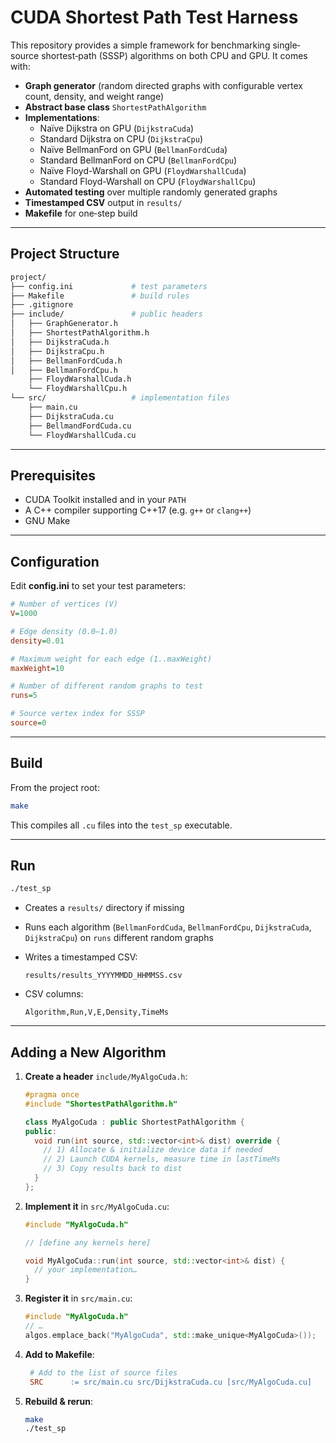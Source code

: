 # CUDA Shortest Path Test Harness

This repository provides a simple framework for benchmarking single‐source shortest‑path (SSSP) algorithms on both CPU and GPU. It comes with:

- **Graph generator** (random directed graphs with configurable vertex count, density, and weight range)  
- **Abstract base class** `ShortestPathAlgorithm`  
- **Implementations**:
  - Naïve Dijkstra on GPU (`DijkstraCuda`)  
  - Standard Dijkstra on CPU (`DijkstraCpu`)  
  - Naïve BellmanFord on GPU (`BellmanFordCuda`)  
  - Standard BellmanFord on CPU (`BellmanFordCpu`)  
  - Naïve Floyd-Warshall on GPU (`FloydWarshallCuda`)  
  - Standard Floyd-Warshall on CPU (`FloydWarshallCpu`)  
- **Automated testing** over multiple randomly generated graphs  
- **Timestamped CSV** output in `results/`  
- **Makefile** for one‑step build

---

## Project Structure

```bash
project/
├── config.ini             # test parameters
├── Makefile               # build rules
├── .gitignore
├── include/               # public headers
│   ├── GraphGenerator.h
│   ├── ShortestPathAlgorithm.h
│   ├── DijkstraCuda.h
│   ├── DijkstraCpu.h
│   ├── BellmanFordCuda.h
│   ├── BellmanFordCpu.h
    ├── FloydWarshallCuda.h
    └── FloydWarshallCpu.h
└── src/                   # implementation files
    ├── main.cu
    ├── DijkstraCuda.cu
    ├── BellmandFordCuda.cu
    └── FloydWarshallCuda.cu
```

---

## Prerequisites

- CUDA Toolkit installed and in your `PATH`  
- A C++ compiler supporting C++17 (e.g. `g++` or `clang++`)  
- GNU Make  

---

## Configuration

Edit **config.ini** to set your test parameters:

```ini
# Number of vertices (V)
V=1000

# Edge density (0.0–1.0)
density=0.01

# Maximum weight for each edge (1..maxWeight)
maxWeight=10

# Number of different random graphs to test
runs=5

# Source vertex index for SSSP
source=0
```

---

## Build

From the project root:

```bash
make
```

This compiles all `.cu` files into the `test_sp` executable.

---

## Run

```bash
./test_sp
```

- Creates a `results/` directory if missing  
- Runs each algorithm (`BellmanFordCuda`, `BellmanFordCpu`, `DijkstraCuda`, `DijkstraCpu`) on `runs` different random graphs  
- Writes a timestamped CSV:  

  ```
  results/results_YYYYMMDD_HHMMSS.csv
  ```

- CSV columns:  

  ```
  Algorithm,Run,V,E,Density,TimeMs
  ```

---

## Adding a New Algorithm

1. **Create a header** `include/MyAlgoCuda.h`:

   ```cpp
   #pragma once
   #include "ShortestPathAlgorithm.h"

   class MyAlgoCuda : public ShortestPathAlgorithm {
   public:
     void run(int source, std::vector<int>& dist) override {
       // 1) Allocate & initialize device data if needed
       // 2) Launch CUDA kernels, measure time in lastTimeMs
       // 3) Copy results back to dist
     }
   };
   ```

2. **Implement it** in `src/MyAlgoCuda.cu`:

   ```cpp
   #include "MyAlgoCuda.h"

   // [define any kernels here]

   void MyAlgoCuda::run(int source, std::vector<int>& dist) {
     // your implementation…
   }
   ```

3. **Register it** in `src/main.cu`:

   ```cpp
   #include "MyAlgoCuda.h"
   // …
   algos.emplace_back("MyAlgoCuda", std::make_unique<MyAlgoCuda>());
   ```

4. **Add to Makefile**:

   ```Makefile
    # Add to the list of source files
    SRC      := src/main.cu src/DijkstraCuda.cu [src/MyAlgoCuda.cu]
    ```

5. **Rebuild & rerun**:

   ```bash
   make
   ./test_sp
   ```
